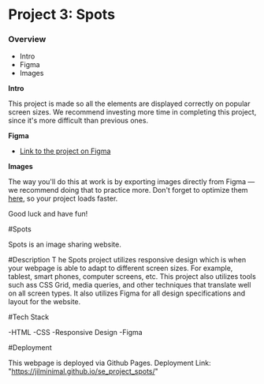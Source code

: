 # Project 3: Spots

### Overview

-   Intro
-   Figma
-   Images

**Intro**

This project is made so all the elements are displayed correctly on popular screen sizes. We recommend investing more time in completing this project, since it's more difficult than previous ones.

**Figma**

-   [Link to the project on Figma](https://www.figma.com/file/BBNm2bC3lj8QQMHlnqRsga/Sprint-3-Project-%E2%80%94-Spots?type=design&node-id=2%3A60&mode=design&t=afgNFybdorZO6cQo-1)

**Images**

The way you'll do this at work is by exporting images directly from Figma — we recommend doing that to practice more. Don't forget to optimize them [here](https://tinypng.com/), so your project loads faster.

Good luck and have fun!

#Spots

Spots is an image sharing website.

#Description
T
he Spots project utilizes responsive design which is when your webpage is able to adapt to different screen sizes. For example, tablest, smart phones, computer screens, etc. This project also utilizes tools such ass CSS Grid, media queries, and other techniques that translate well on all screen types. It also utilizes Figma for all design specifications and layout for the website.

#Tech Stack

-HTML
-CSS
-Responsive Design
-Figma

#Deployment

This webpage is deployed via Github Pages.
Deployment Link: "https://jilminimal.github.io/se_project_spots/"
